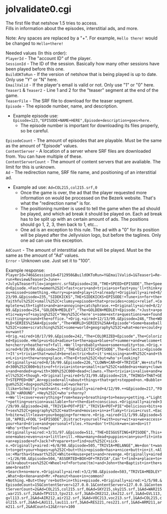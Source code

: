 # jolvalidate0.cgi
The first file that netshow 1.5 tries to access.<br>Fills in information about the episodes, interstitial ads, and more.

Note: Any spaces are replaced by a "+". For example, `Hello there!` would be changed to `Hello+there!`

Needed values (In this order):<br>`PlayerId` - The "account ID" of the player.<br>`SessionId` - The ID of the session. Basically how many other sessions have been played before this one.<br>`BuildOKToRun` - If the version of netshow that is being played is up to date. Only use "Y" or "N" here.<br>`EmailValid` - If the player's email is valid or not. Only use "1" or "0" here.<br>`Teaser1` & `Teaser2` - Line 1 and 2 for the "teaser" segment at the end of the game.<br>`TeaserFile` - The SRF file to download for the teaser segment.<br>`Episode` - The episode number, name, and description.

- Example episode use: `Episode=123,"EPISODE+NAME+HERE",Episode+description+goes+here.`
  - The episode number is important for downloading its files properly, so be careful.

`EpisodeCount` - The amount of episodes that are playable. Must be the same as the amount of "Episode" values.<br>`ContentServer` - A location of a server where SRF files are downloaded from. You can have multiple of these.<br>`ContentServerCount` - The amount of content servers that are avaliable. The limit for this is unknown.<br>`Ad` - The redirection name, SRF file name, and positioning of an interstitial ad.

- Example ad use: `Ad=COL215,col215.srf,0`
  - Once the game is over, the ad that the player requested more information on would be processed on the Bezerk website. That's what the "redirection name" is for.
  - The positioning number is used to tell the game when the ad should be played, and which ad break it should be played on. Each ad break has to be split up with an certain amount of ads. The positions should go 1, 2, 3, then back to 1, etc...
  - One ad is an exception to this rule. The ad with a "0" for its position will be played after the Jellyvision logo, but before the taglines. Only one ad can use this exception.

`AdCount` - The amount of interstitial ads that will be played. Must be the same as the amount of "Ad" values.<br>`Error` - Unknown use. Just set it to "100".

Example response:<br>`PlayerId=746&SessionId=6712950&BuildOKToRun=Y&EmailValid=1&Teaser1=Re-run+Review&Teaser2=June+-+July&TeaserFile=jangenrc.srf&Episode=238,"THE+SPEED+EPISODE",The+Speed+Episode.+Fast+women%252C+fast+cars+and+trivia+so+fast+you'll+think+you+missed+something.+Hurry+up+and+play+it+already!+Originally+aired+8/23/99.&Episode=235,"SIDEKICKS",THE+SIDEKICKS+EPISODE!+Tune+in+for+the+faithful%252C+small%252C+clumsy+episode+that+provides+comic+relief.+Complete+with+tights+and+an+annoying+catchphrase.++Originally+aired+8/2/99.&Episode=254,"GOLDEN+MEDLEY","The+GOLDEN+MEDLEY+Episode."+Just+a+poetic+way+of+saying%252C+"Hey%252C+here's+some+extra+questions+we+found+sitting+around+the+office."+Orig.+aired+12/13/99.&Episode=246,"The+WORLD+SERIES%25AA+Episode","The+WORLD+SERIES%25AA+Episode"+Some+baseball%252C+some+scratching%252C+some+world+geography%252C+what+more+could+you+want?+Orig.+aired+10/17/99.&Episode=242,"The+COLORIZED+Episode",The+Colorized+Episode.+Help+us+bid+adieu+to+the+aqua+blue+of+summer+and+welcome+the+cherry+heather+of+fall.+We'll+probably+have+some+nudity+too.+Orig.+aired+9/20/99.&Episode=237,"THE+ECLECTIC+EPISODE",The+Eclectic+Episode!+It's+trivia+that+would+be+electric+but+it's+missing+an+R%252C+and+the+L+is+in+the+wrong+place.+The+E+too%252C+but+who's+looking?+Originally+aired+8/16/99.&Episode=226,"CLOWN+CAR+OF+TRIVIA",We+stuffed+300%252C000+bits+of+trivia+into+a+small+car%252C+added+as+many+clowns+and+ended+up+with+300%252C000+dead+clowns.+The+trivia+is+alive+and+well%252C+though.+Originally+aired+5/31/99.&Episode=219,"THINGS+THAT+GET+STEPPED+ON",An+episode+all+about+things+that+get+stepped+on.+Bubble+gum%252C+dog+poo%252C+menial+workers+(like+Schmitty)+and+ants.++Originally+aired+4/12/99.++&Episode=217,"FOOLIN'+AROUND",+Hey%252C+who's+horny?++We'll+cover+everything+from+heavy+breathing+to+heavy+petting.+"Light"+petting+version+available+for+the+diet+conscious.+Originally+aired+3/29/99.&Episode=248,"TRIVIA+POT+PIE","TRIVIA+POT+PIE"+Delicious+bits+of+sex%252C+geography%252C+math+and+movies+in+a+flaky+trivia+crust.+Each+bite+will+leave+you+begging+for+more.+Orig.+aired+11/1/99.&Episode=510,"APRIL+FOOL'S+EPISODE",Distract+yourself+with+our+wit+as+we+access+your+hard+drive+and+personal+files.+You+don't+think+we+can+do+it?+Who's+the+fool+now?+Originally+aired:+3/31/97.&Episode=511,"THE+DISGUSTING+EPISODE",This+one+makes+even+us+a+little+ill.+How+many+dead+puppies+can+you+fit+into+an+episode+of+Jack?+Prepare+to+find+out%252C+sick-o.+Originally+aired:+6/8/98.&Episode=505,"TRIVIA+MELANGE",We+don't+want+to+get+your+hopes+up%252C+but+this+episode+has+a+nice+butt+in+it.+Also:+Martha+Stewart%252C+White+House+pets+and+revenge.+Originally+aired:+1/26/98.&Episode=504,"ASSORTED+BOX+OF+TRIVIA",Can't+find+a+place+to+talk+about+sex%252C+Wheel+of+Fortune(tm)+and+John+the+Baptist+in+the+same+breath?+Search+no+more.+Originally+aired:+3/2/98.&Episode=503,"TRIVIA+MEDLEY",What+do+Xena+and+Mr.+Peanut+have+in+common?+Nothing.+But+they're+both+in+this+episode.+Originally+aired:+1/5/98.&EpisodeCount=15&ContentServer=127.0.0.1&ContentServer=127.0.0.1&ContentServerCount=2&Ad=COL215,col215.srf,0&Ad=SKY215,sky215.srf,1&Ad=WAR215,war215.srf,2&Ad=TPV213,tpv213.srf,3&Ad=IKE212,ike212.srf,1&Ad=GVL113,gvl113.srf,2&Ad=AIR212,air212.srf,3&Ad=VOC213,voc213.srf,1&Ad=COL215,col215.srf,2&Ad=LAU111,lau111.srf,3&Ad=RES221,res221.srf,1&Ad=ARM211,arm211.srf,2&AdCount=12&Error=100`
